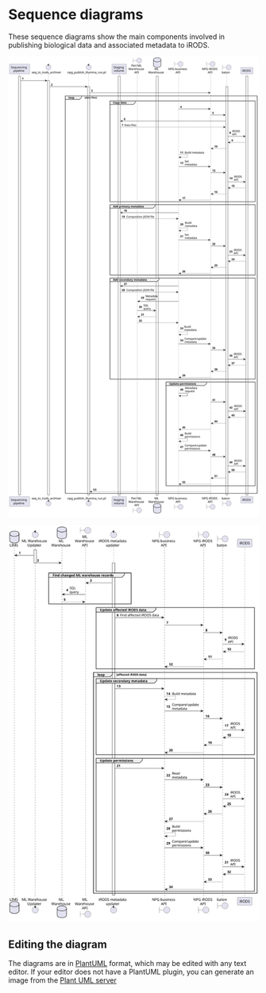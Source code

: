 # Sequence diagrams

These sequence diagrams show the main components involved in publishing
biological data and associated metadata to iRODS.

![Publish Illumina Run](publish_illumina_run.svg)


![Update iRODS Metadata](update_irods_metadata.svg)

## Editing the diagram

The diagrams are in [PlantUML](https://plantuml.com/) format, which may be
edited with any text editor. If your editor does not have a PlantUML plugin,
you can generate an image from the [Plant UML server](http://www.plantuml.com/plantuml/uml/XLDDJ-Cm4BtxLuouS25RYMEqGjfT4EAmIqNXrekR3CKY_i0VIFttQpjDF0v5lSKlRzxCl9cvVFFUk7QrCWDNFiZXHwVbok57GDLXqmk-jrmoneFNAiWTMiOCjrvqmiG0kFYtlj-gjJ0u28KNm1r4P7gpJYjlzN2aRS9kg_wyOVS-4ICYXS_GWlk4PbYG4pHIU-xvZZk46FziUKJgeiJJu-rcrCZ1-PrU9saReVO35kBuPj62a3D8uPpGgegz-_t0sDxgO61g5b9LC6ZUCs81D3SbVGlhu3EFySwBJ-wnici6Iy7p5pHHYP9xFAb1uA8IKHVDFLHCL3sRceZzWCkj2XTR9Lblg0MpDC7APo8dOoWonkSXjV1Y-XJiod_d8q1h9iAiNX2ef4ReLLkYLfbALukgZ_ioVKok4dOBz-ZFrNZSkgyLabd_wdig8z7pFFfwSBHEEf5hE22tOBJp3L7fCf5UmtbVvjHNMqNGD8khKT05MPbNJkrhqrNkdqr3aslrAgpaFWtZb67BkfTkvSjhEcqEM_MDNwMqUal9wRRmLt_YuixACTJGyThd2ocyD8t_)
